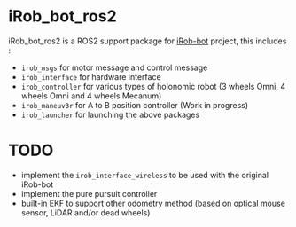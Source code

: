 # iRob_bot_ros2

iRob_bot_ros2 is a ROS2 support package for [iRob-bot](https://github.com/E12-CO/iRob-bot) project, this includes :
- ```irob_msgs``` for motor message and control message
- ```irob_interface``` for hardware interface
- ```irob_controller``` for various types of holonomic robot (3 wheels Omni, 4  wheels Omni and 4 wheels Mecanum)
- ```irob_maneuv3r``` for A to B position controller (Work in progress)
- ```irob_launcher``` for launching the above packages

# TODO
- implement the ```irob_interface_wireless``` to be used with the original iRob-bot
- implement the pure pursuit controller 
- built-in EKF to support other odometry method (based on optical mouse sensor, LiDAR and/or dead wheels)
